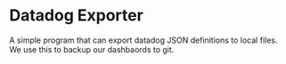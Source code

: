 # Datadog Exporter

A simple program that can export datadog JSON definitions to local files. We use this to backup our dashbaords to git.
